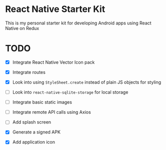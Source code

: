# React Native Starter Kit

This is my personal starter kit for developing Android apps
using React Native on Redux

# TODO
- [x] Integrate React Native Vector Icon pack
- [x] Integrate routes
- [x] Look into using `StyleSheet.create` instead of plain JS objects for styling
- [ ] Look into `react-native-sqlite-storage` for local storage
- [ ] Integrate basic static images
- [ ] Integrate remote API calls using Axios
- [ ] Add splash screen
- [x] Generate a signed APK
- [x] Add application icon


